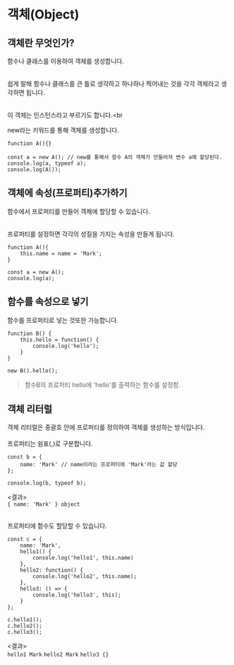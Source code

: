 # 객체(Object)

## 객체란 무엇인가?
함수나 클래스를 이용하여 객체를 생성합니다.<br><br>

쉽게 말해 함수나 클래스를 큰 틀로 생각하고 하나하나 찍어내는 것을 각각 객체라고 생각하면 됩니다.<br><br>

이 객체는 인스턴스라고 부르기도 합니다.<br<br>

new라는 키워드를 통해 객체를 생성합니다.<br>

```
function A(){}

const a = new A(); // new를 통해서 함수 A의 객체가 만들어져 변수 a에 할당된다.
console.log(a, typeof a);
console.log(A());
```

## 객체에 속성(프로퍼티)추가하기
함수에서 프로퍼티를 만들어 객체에 할당할 수 있습니다.<br><br>

프로퍼티를 설정하면 각각의 성질을 가지는 속성을 만들게 됩니다.<br>
```
function A(){
    this.name = name = 'Mark';
}

const a = new A();
console.log(a);
```

## 함수를 속성으로 넣기
함수를 프로퍼티로 넣는 것또한 가능합니다.

```
function B() {
    this.hello = function() {
        console.log('hello');
    }
}

new B().hello();
```
>함수B의 프로퍼티 hello에 'hello'를 출력하는 함수를 설정함.

## 객체 리터럴
객체 리터럴은 중괄호 안에 프로퍼티를 정의하여 객체를 생성하는 방식입니다.<br><br>
프로퍼티는 쉼표(,)로 구분합니다.<br>

```
const b = {
    name: 'Mark' // name이라는 프로퍼티에 'Mark'라는 값 할당
};

console.log(b, typeof b);
```
<결과><br>
`{ name: 'Mark' } object`<br><br>

프로퍼티에 함수도 할당할 수 있습니다.<br>
```
const c = {
    name: 'Mark',
    hello1() {
        console.log('hello1', this.name)
    },
    hello2: function() {
        console.log('hello2', this.name);
    },
    hello3: () => {
        console.log('hello3', this);
    }
};

c.hello1();
c.hello2();
c.hello3();
```
<결과><br>
`hello1 Mark`
`hello2 Mark`
`hello3 {}`
